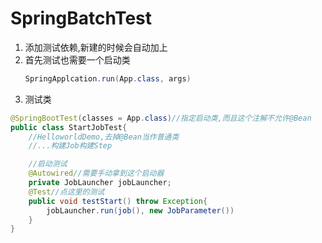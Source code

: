 # SpringBatchTest
1. 添加测试依赖,新建的时候会自动加上
2. 首先测试也需要一个启动类
    ```java
    SpringApplcation.run(App.class, args)
    ```
3. 测试类
```java
@SpringBootTest(classes = App.class)//指定启动类,而且这个注解不允许@Bean
public class StartJobTest{
    //HelloworldDemo,去掉@Bean当作普通类
    //...构建Job构建Step

    //启动测试
    @Autowired//需要手动拿到这个启动器
    private JobLauncher jobLauncher;
    @Test//点这里的测试
    public void testStart() throw Exception{
        jobLauncher.run(job(), new JobParameter())
    }
}
```